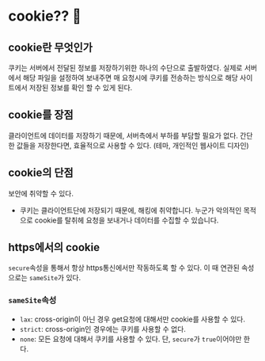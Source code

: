 # cookie?? :cookie:

## cookie란 무엇인가

쿠키는 서버에서 전달된 정보를 저장하기위한 하나의 수단으로 출발하였다.
실제로 서버에서 해당 파일을 설정하여 보내주면 매 요청시에 쿠키를 전송하는 방식으로 해당 사이트에서 저장된 정보를 확인 할 수 있게 된다.

## cookie를 장점

클라이언트에 데이터를 저장하기 때문에, 서버측에서 부하를 부담할 필요가 없다.
간단한 값들을 저장한다면, 효율적으로 사용할 수 있다. (테마, 개인적인 웹사이트 디자인)

## cookie의 단점

보안에 취약할 수 있다.

- 쿠키는 클라이언트단에 저장되기 때문에, 해킹에 취약합니다.
  누군가 악의적인 목적으로 cookie를 탈취헤 요청을 보내거나 데이터를 수집할 수 있습니다.

## https에서의 cookie

`secure`속성을 통해서 항상 https통신에서만 작동하도록 할 수 있다.
이 때 연관된 속성으로는 `sameSite`가 있다.

### `sameSite`속성

- `lax`: cross-origin이 아닌 경우 get요청에 대해서만 cookie를 사용할 수 있다.
- `strict`: cross-origin인 경우에는 쿠키를 사용할 수 없다.
- `none`: 모든 요청에 대해서 쿠키를 사용할 수 있다. 단, `secure`가 `true`이어야만 한다.
